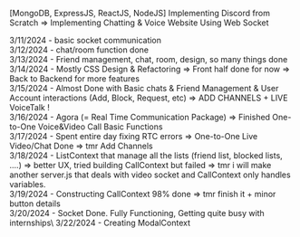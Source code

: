 [MongoDB, ExpressJS, ReactJS, NodeJS] Implementing Discord from Scratch => Implementing Chatting & Voice Website Using Web Socket 

3/11/2024 - basic socket communication\
3/12/2024 - chat/room function done\
3/13/2024 - Friend management, chat, room, design, so many things done\
3/14/2024 - Mostly CSS Design & Refactoring => Front half done for now => Back to Backend for more features \
3/15/2024 - Almost Done with Basic chats & Friend Management & User Account interactions (Add, Block, Request, etc) => ADD  CHANNELS + LIVE VoiceTalk !\
3/16/2024 - Agora (= Real Time Communication Package)  => Finished One-to-One Voice&Video Call Basic Functions\
3/17/2024 - Spent entire day fixing RTC errors => One-to-One Live Video/Chat Done => tmr Add Channels\
3/18/2024 - ListContext that manage all the lists (friend list, blocked lists, ....) => better UX, tried building CallContext but failed => tmr i will make another server.js that deals with video socket and CallContext only handles variables. \
3/19/2024 - Constructing CallContext 98% done => tmr finish it + minor button details \
3/20/2024 - Socket Done. Fully Functioning, Getting quite busy with internships\ 
3/22/2024 - Creating ModalContext 